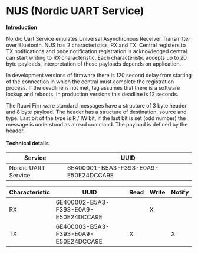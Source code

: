 # NUS (Nordic UART Service)

**Introduction**

Nordic Uart Service emulates Universal Asynchronous Receiver Transmitter over Bluetooth. NUS has 2 characteristics, RX and TX. Central registers to TX notifications and once notification registration is acknowledged central can start writing to RX characteristic. Each characteristic accepts up to 20 byte payloads, interpretation of those payloads depends on application.&#x20;

In development versions of firmware there is 120 second delay from starting of the connection in which the central must complete the registration process. If the deadline is not met, tag assumes that there is a software lockup and reboots. In production versions this deadline is 12 seconds.&#x20;

The Ruuvi Firmware standard messages have a structure of 3 byte header and 8 byte payload. The header has a structure of destination, source and type. Last bit of the type is R / !W bit, if the last bit is set (odd number) the message is understood as a read command. The payload is defined by the header.\
\
**Technical details**

| **Service**         | UUID                                 |
| ------------------- | ------------------------------------ |
| Nordic UART Service | 6E400001-B5A3-F393-E0A9-E50E24DCCA9E |

| Characteristic | UUID                                 | Read | Write | Notify |
| -------------- | ------------------------------------ | ---- | ----- | ------ |
| RX             | 6E400002-B5A3-F393-E0A9-E50E24DCCA9E |      | X     |        |
| TX             | 6E400003-B5A3-F393-E0A9-E50E24DCCA9E | X    |       | X      |

